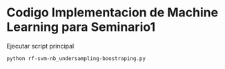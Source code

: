 # Codigo Implementacion de Machine Learning para Seminario1

Ejecutar script principal

```
python rf-svm-nb_undersampling-boostraping.py
```
